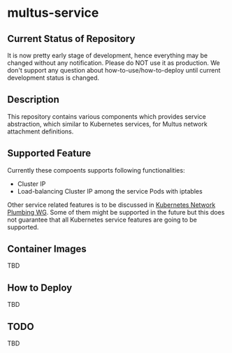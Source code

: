 # multus-service


## Current Status of Repository

It is now pretty early stage of development, hence everything may be changed without any notification. Please do NOT use it as production. We don't support any question about how-to-use/how-to-deploy until current development status is changed.


## Description

This repository contains various components which provides service abstraction, which similar to Kubernetes services, for Multus network attachment definitions.


## Supported Feature

Currently these compoents supports following functionalities:

- Cluster IP
- Load-balancing Cluster IP among the service Pods with iptables

Other service related features is to be discussed in [Kubernetes Network Plumbing WG](https://github.com/k8snetworkplumbingwg/community). Some of them might be supported in the future but this does not guarantee that all Kubernetes service features are going to be supported.


## Container Images

TBD 

## How to Deploy

TBD


## TODO

TBD
